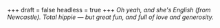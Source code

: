 
+++
draft = false
headless = true
+++
_Oh yeah, and she's English (from Newcastle). Total hippie &mdash; but great fun, and full of love and generosity._
